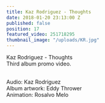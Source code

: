```yaml
---
title: Kaz Rodriguez - Thoughts
date: 2018-01-20 23:13:00 Z
published: false
position: 17
featured_video: 251718295
thumbnail_image: "/uploads/KR.jpg"
---
```


Kaz Rodriguez - Thoughts<br>
Third album promo video.<br>
 
<br>Audio: Kaz Rodriguez<br>
Album artwork: Eddy Thrower<br>
Animation: Rosalvo Melo<br>